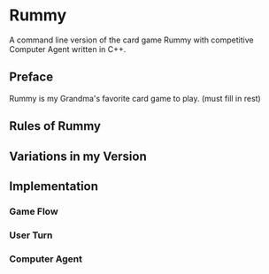 Rummy
=====

A command line version of the card game Rummy with competitive Computer Agent written in C++.

## Preface ##
Rummy is my Grandma's favorite card game to play.
(must fill in rest)

## Rules of Rummy ##

## Variations in my Version ##

## Implementation ##

### Game Flow ###

### User Turn ###

### Computer Agent ###
